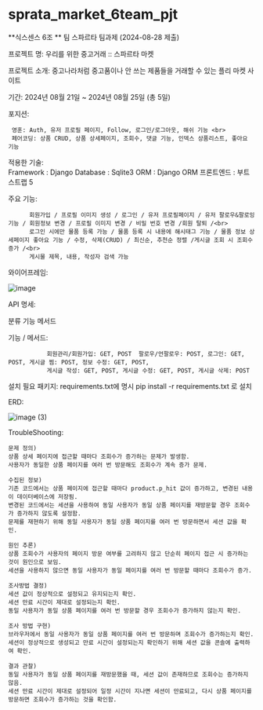 # sprata_market_6team_pjt


**식스센스 6조 ** 팀 스파르타 팀과제 (2024-08-28 제출)

프로젝트 명: 우리를 위한 중고거래 :: 스파르타 마켓

프로젝트 소개: 중고나라처럼 중고품이나 안 쓰는 제품들을 거래할 수 있는 플리 마켓 사이트

기간: 2024년 08월 21일 ~ 2024년 08월 25일 (총 5일)

포지션:<br>

  
     영훈: Auth, 유저 프로필 페이지, Follow, 로그인/로그아웃, 해쉬 기능 <br>
     페어코딩: 상품 CRUD, 상품 상세페이지, 조회수, 댓글 기능, 인덱스 상품리스트, 좋아요 기능

적용한 기술:   
Framework : Django Database : Sqlite3 ORM : Django ORM 프론트엔드 : 부트스트랩 5

주요 기능:
  
          회원가입 / 프로필 이미지 생성 / 로그인 / 유저 프로필페이지 / 유저 팔로우&팔로잉 기능 / 회원정보 변경 / 프로필 이미지 변경 / 비밀 번호 변경 /회원 탈퇴 /<br>
          로그인 시에만 물품 등록 가능 / 물품 등록 시 내용에 해시태그 기능 / 물품 정보 상세페이지 좋아요 기능 / 수정, 삭제(CRUD) / 최신순, 추천순 정렬 /게시글 조회 시 조회수 증가 /<br>
          게시물 제목, 내용, 작성자 검색 가능

와이어프레임:<br>

![image](https://github.com/user-attachments/assets/3cb2901a-61c0-4457-b77c-4d582ca6035f)

API 명세:<br>

분류	기능	메서드

기능 / 메서드:<br>

  
               회원관리/회원가입: GET, POST  팔로우/언팔로우: POST, 로그인: GET, POST, 게시글 찜: POST, 정보 수정: GET, POST,
               게시글 작성: GET, POST, 게시글 수정: GET, POST, 게시글 삭제: POST

설치 필요 패키지: requirements.txt에 명시 pip install -r requirements.txt 로 설치

ERD:<br>

![image (3)](https://github.com/user-attachments/assets/9d0948d7-c603-48b1-8c9b-8993d1de5b63)


TroubleShooting:  

  
    문제 정의)
    상품 상세 페이지에 접근할 때마다 조회수가 증가하는 문제가 발생함.
    사용자가 동일한 상품 페이지를 여러 번 방문해도 조회수가 계속 증가 문제.
    
    수집된 정보)
    기존 코드에서는 상품 페이지에 접근할 때마다 product.p_hit 값이 증가하고, 변경된 내용이 데이터베이스에 저장됨.
    변경된 코드에서는 세션을 사용하여 동일 사용자가 동일 상품 페이지를 재방문할 경우 조회수가 증가하지 않도록 설정함.
    문제를 재현하기 위해 동일 사용자가 동일 상품 페이지를 여러 번 방문하면서 세션 값을 확인.
    
    원인 추론)
    상품 조회수가 사용자의 페이지 방문 여부를 고려하지 않고 단순히 페이지 접근 시 증가하는 것이 원인으로 보임.
    세션을 사용하지 않으면 동일 사용자가 동일 페이지를 여러 번 방문할 때마다 조회수가 증가.
    
    조사방법 결정)
    세션 값이 정상적으로 설정되고 유지되는지 확인.
    세션 만료 시간이 제대로 설정되는지 확인.
    동일 사용자가 동일 상품 페이지를 여러 번 방문할 경우 조회수가 증가하지 않는지 확인.
    
    조사 방법 구현)
    브라우저에서 동일 사용자가 동일 상품 페이지를 여러 번 방문하며 조회수가 증가하는지 확인.
    세션이 정상적으로 생성되고 만료 시간이 설정되는지 확인하기 위해 세션 값을 콘솔에 출력하여 확인.
    
    결과 관찰)
    동일 사용자가 동일 상품 페이지를 재방문했을 때, 세션 값이 존재하므로 조회수는 증가하지 않음.
    세션 만료 시간이 제대로 설정되어 일정 시간이 지나면 세션이 만료되고, 다시 상품 페이지를 방문하면 조회수가 증가하는 것을 확인함.
